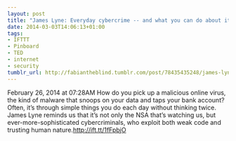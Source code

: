 ```yaml
---
layout: post
title: "James Lyne: Everyday cybercrime -- and what you can do about it | Talk Video"
date: 2014-03-03T14:06:13+01:00
tags:
- IFTTT
- Pinboard
- TED
- internet
- security
tumblr_url: http://fabiantheblind.tumblr.com/post/78435435248/james-lyne-everyday-cybercrime-and-what-you-can-do
---
```

February 26, 2014 at 07:28AM
How do you pick up a malicious online virus, the kind of malware that snoops on your data and taps your bank account? Often, it’s through simple things you do each day without thinking twice. James Lyne reminds us that it’s not only the NSA that’s watching us, but ever-more-sophisticated cybercriminals, who exploit both weak code and trusting human nature.http://ift.tt/1fFpbjO
